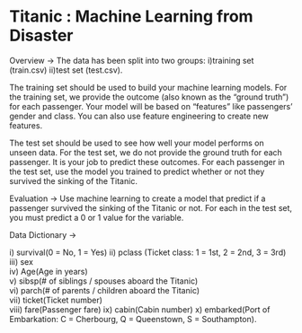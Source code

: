 # Titanic : Machine Learning from Disaster

Overview ->
The data has been split into two groups: i)training set (train.csv) ii)test set (test.csv).

The training set should be used to build your machine learning models. For the training set, we provide the outcome (also known as the “ground truth”) for each passenger. Your model will be based on “features” like passengers’ gender and class. You can also use feature engineering to create new features.

The test set should be used to see how well your model performs on unseen data. For the test set, we do not provide the ground truth for each passenger. It is your job to predict these outcomes. For each passenger in the test set, use the model you trained to predict whether or not they survived the sinking of the Titanic.

Evaluation ->
Use machine learning to create a model that predict if a passenger survived the sinking of the Titanic or not. For each in the test set, you must predict a 0 or 1 value for the variable.

Data Dictionary ->
	                                     
i) survival(0 = No, 1 = Yes)
ii) pclass	(Ticket class: 1 = 1st, 2 = 2nd, 3 = 3rd)
iii) sex	
iv) Age(Age in years)	
v) sibsp(# of siblings / spouses aboard the Titanic)	
vi) parch(# of parents / children aboard the Titanic)	
vii) ticket(Ticket number)	
viii) fare(Passenger fare)
ix) cabin(Cabin number)	
x) embarked(Port of Embarkation: C = Cherbourg, Q = Queenstown, S = Southampton).

